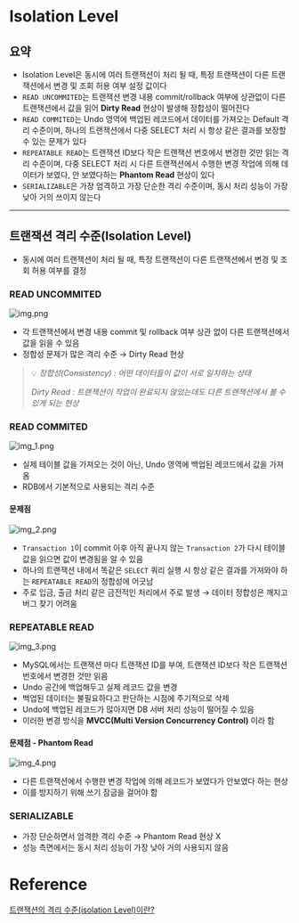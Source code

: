 # Isolation Level

## 요약

- Isolation Level은 동시에 여러 트랜잭션이 처리 될 때, 특정 트랜잭션이 다른 트랜잭션에서 변경 및 조회 허용 여부 설정 값이다
- `READ UNCOMMITED`는 트랜잭션 변경 내용 commit/rollback 여부에 상관없이 다른 트랜잭션에서 값을 읽어 **Dirty Read** 현상이 발생해 정합성이 떨어진다
- `READ COMMITED`는 Undo 영역에 백업된 레코드에서 데이터를 가져오는 Default 격리 수준이며, 하나의 트랜잭션에서 다중 SELECT 처리 시 항상 같은 결과를 보장할 수 있는 문제가 있다
- `REPEATABLE READ`는 트랜잭션 ID보다 작은 트랜잭션 번호에서 변경한 것만 읽는 격리 수준이며, 다중 SELECT 처리 시 다른 트랜잭션에서 수행한 변경 작업에 의해 데이터가 보였다, 안 보였다하는 **Phantom Read** 현상이 있다
- `SERIALIZABLE`은 가장 엄격하고 가장 단순한 격리 수준이며, 동시 처리 성능이 가장 낮아 거의 쓰이지 않는다

---

## 트랜잭션 격리 수준(Isolation Level)

- 동시에 여러 트랜잭션이 처리 될 때, 특정 트랜잭션이 다른 트랜잭션에서 변경 및 조회 허용 여부를 결정

### READ UNCOMMITED

![img.png](img.png)

- 각 트랜잭션에서 변경 내용 commit 및 rollback 여부 상관 없이 다른 트랜잭션에서 값을 읽을 수 있음
- 정합성 문제가 많은 격리 수준 → Dirty Read 현상


> 💡 *정합성(Consistency) : 어떤 데이터들이 값이 서로 일치하는 상태*
>
> *Dirty Read : 트랜잭션이 작업이 완료되지 않았는데도 다른 트랜잭션에서 볼 수 있게 되는 현상*


### READ COMMITED

![img_1.png](img_1.png)

- 실제 테이블 값을 가져오는 것이 아닌, Undo 영역에 백업된 레코드에서 값을 가져옴
- RDB에서 기본적으로 사용되는 격리 수준

#### 문제점
![img_2.png](img_2.png)
- `Transaction 1`이 commit 이후 아직 끝나지 않는 `Transaction 2`가 다시 테이블 값을 읽으면 값이 변경됨을 알 수 있음
- 하나의 트랜잭션 내에서 똑같은 `SELECT` 쿼리 실행 시 항상 같은 결과를 가져와야 하는 `REPEATABLE READ`의 정합성에 어긋남
- 주로 입금, 출금 처리 같은 금전적인 처리에서 주로 발생 → 데이터 정합성은 깨지고 버그 찾기 어려움

### REPEATABLE READ

![img_3.png](img_3.png)
- MySQL에서는 트랜잭션 마다 트랜잭션 ID를 부여, 트랜잭션 ID보다 작은 트랜잭션 번호에서 변경한 것만 읽음
- Undo 공간에 백업해두고 실제 레코드 값을 변경
- 백업된 데이터는 불필요하다고 판단하는 시점에 주기적으로 삭제
- Undo에 백업된 레코드가 많아지면 DB 서버 처리 성능이 떨어질 수 있음
- 이러한 변경 방식을 **MVCC(Multi Version Concurrency Control)** 이라 함

#### 문제점 - Phantom Read
![img_4.png](img_4.png)
- 다른 트랜잭션에서 수행한 변경 작업에 의해 레코드가 보였다가 안보였다 하는 현상
- 이를 방지하기 위해 쓰기 잠금을 걸어야 함

### SERIALIZABLE
- 가장 단순하면서 엄격한 격리 수준 → Phantom Read 현상 X
- 성능 측면에서는 동시 처리 성능이 가장 낮아 거의 사용되지 않음

# Reference

[트랜잭션의 격리 수준(isolation Level)이란?](https://nesoy.github.io/articles/2019-05/Database-Transaction-isolation)
